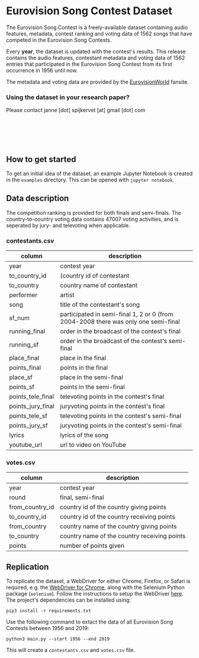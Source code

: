 # Eurovision Song Contest Dataset
The Eurovision Song Contest is a freely-available dataset containing audio features, metadata, contest ranking and voting data of 1562 songs that have competed in the Eurovision Song Contests.

Every <b>year</b>, the dataset is updated with the contest's results. This release contains the audio features, contestant metadata and voting data of 1562 entries that participated in the Eurovision Song Contest from its first occurrence in 1956 until now.

The metadata and voting data are provided by the [EurovisionWorld](https://eurovisionworld.com) fansite.

### Using the dataset in your research paper?
Please contact janne [dot] spijkervet [at] gmail [dot] com


<br/>
<br/>
<br/>
<br/>

## How to get started
To get an initial idea of the dataset, an example Jupyter Notebook is created in the `examples` directory. This can be opened with `jupyter notebook`.

## Data description
The competition ranking is provided for both finals and semi-finals. The country-to-country voting data contains 47007 voting activities, and is seperated by jury- and televoting when applicable.

### contestants.csv

| column | description |  
|---|---|
| year | contest year |
| to_country_id | (country id of contestant | 
| to_country  | country name of contestant |
| performer | artist |
| song | title of the contestant's song |
| sf_num | participated in semi-final 1, 2 or 0 (from 2004-2008 there was only one semi-final |
| running_final | order in the broadcast of the contest's final |
| running_sf | order in the broadcast of the contest's semi-final |
| place_final | place in the final |
| points_final | points in the final |
| place_sf | place in the semi-final |
| points_sf | points in the semi-final |
| points_tele_final | televoting points in the contest's final |
| points_jury_final | juryvoting points in the contest's final |
| points_tele_sf | televoting points in the contest's semi-final |
| points_jury_sf | juryvoting points in the contest's semi-final |
| lyrics | lyrics of the song |
| youtube_url | url to video on YouTube |

### votes.csv
| column | description |  
|---|---|
| year | contest year |
| round | final, semi-final |
| from_country_id | country id of the country giving points |
| to_country_id | country id of the country receiving points |
| from_country | country name of the country giving points |
| to_country | country name of the country receiving points |
| points | number of points given |


## Replication
To replicate the dataset, a WebDriver for either Chrome, Firefox, or Safari is required, e.g. the [WebDriver for Chrome](https://chromedriver.chromium.org/downloads), along with the Selenium Python package (`selenium`). Follow the instructions to setup the WebDriver [here](https://chromedriver.chromium.org/getting-started). The project's dependencies can be installed using:
```
pip3 install -r requirements.txt
```

Use the following command to extact the data of all Eurovision Song Contests between 1956 and 2019:
```
python3 main.py --start 1956 --end 2019
```

This will create a `contestants.csv` and `votes.csv` file.

